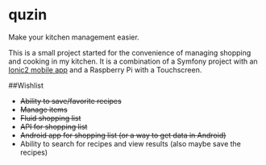 quzin
=====

Make your kitchen management easier.

This is a small project started for the convenience of managing shopping and cooking in my kitchen. 
It is a combination of a Symfony project with an 
[Ionic2 mobile app](http://github.com/subdee/quzin-app) 
and a Raspberry Pi with a Touchscreen.

##Wishlist

- ~~Ability to save/favorite recipes~~
- ~~Manage items~~
- ~~Fluid shopping list~~
- ~~API for shopping list~~
- ~~Android app for shopping list (or a way to get data in Android)~~
- Ability to search for recipes and view results (also maybe save the recipes)

